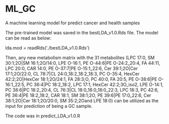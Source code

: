 # ML_GC
A machine learning model for predict  cancer and health samples

The pre-trained model was saved in the bestLDA_v1.0.Rds file. 
The model can be read as below:

lda.mod = readRds('./bestLDA_v1.0.Rds')

Then, any new metabolism matrix with the 31 metabolites
(LPC 17:0, SM 30:1;2O|SM 16:1;2O/14:0, LPE O-16:1, PE O-44:6|PE O-24:2_20:4, FA 44:11, 
LPC 20:0, CAR 14:0, PE O-37:7|PE O-15:1_22:6, Cer 39:1;2O|Cer 17:1;2O/22:0, 
CL 78:7|CL 24:0_18:2_18:2_18:3, PC O-35:4, HexCer 42:2;2O|HexCer 18:1;2O/24:1, FA 28:3;O, 
PC 40:0, FA 20:5, PE O-38:6|PE O-16:1_22:5, PC 36:4|PC 18:2_18:2, LPC 17:1, 
HexCer 42:2;3O_iso2, LPE O-14:1, PC 38:6|PC 18:2_20:4, CL 76:3|CL 18:0_18:0_18:0_22:3, 
LPC 18:3, PC 42:6, PE 36:4|PE 18:2_18:2, CAR 18:1, SM 38:1;2O, PE 39:6|PE 17:0_22:6,
Cer 38:1;2O|Cer 18:1;2O/20:0, SM 35:2;2Oand LPE 18:0)
can be utilized as the input for prediction of being a GC sample.

The code was in predict_LDA_v1.0.R
